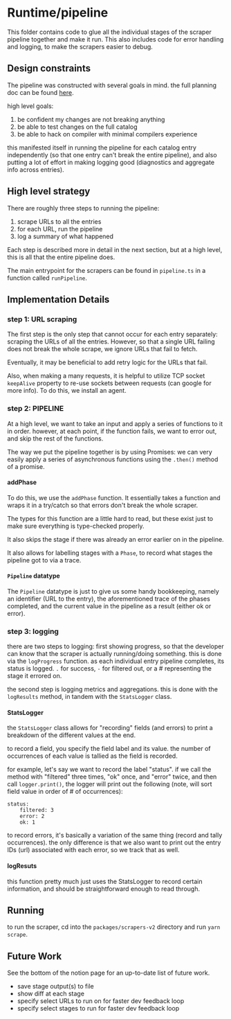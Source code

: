 # Runtime/pipeline

This folder contains code to glue all the individual stages of the scraper pipeline together and make it run. This also includes code for error handling and logging, to make the scrapers easier to debug.

## Design constraints

The pipeline was constructed with several goals in mind. the full planning doc can be found [here](https://www.notion.so/sandboxnu/Scraper-Brainstorming-61261181144c4dac82488255cfa34744).

high level goals:

1. be confident my changes are not breaking anything
2. be able to test changes on the full catalog
3. be able to hack on compiler with minimal compilers experience

this manifested itself in running the pipeline for each catalog entry independently (so that one entry can't break the entire pipeline), and also putting a lot of effort in making logging good (diagnostics and aggregate info across entries).

## High level strategy

There are roughly three steps to running the pipeline:

1. scrape URLs to all the entries
2. for each URL, run the pipeline
3. log a summary of what happened

Each step is described more in detail in the next section, but at a high level, this is all that the entire pipeline does.

The main entrypoint for the scrapers can be found in `pipeline.ts` in a function called `runPipeline`.

## Implementation Details

### step 1: URL scraping

The first step is the only step that cannot occur for each entry separately: scraping the URLs of all the entries. However, so that a single URL failing does not break the whole scrape, we ignore URLs that fail to fetch.

Eventually, it may be beneficial to add retry logic for the URLs that fail.

Also, when making a many requests, it is helpful to utilize TCP socket `keepAlive` property to re-use sockets between requests (can google for more info). To do this, we install an agent.

### step 2: PIPELINE

At a high level, we want to take an input and apply a series of functions to it in order. however, at each point, if the function fails, we want to error out, and skip the rest of the functions.

The way we put the pipeline together is by using Promises: we can very easily apply a series of asynchronous functions using the `.then()` method of a promise.

#### addPhase

To do this, we use the `addPhase` function. It essentially takes a function and wraps it in a try/catch so that errors don't break the whole scraper.

The types for this function are a little hard to read, but these exist just to make sure everything is type-checked properly.

It also skips the stage if there was already an error earlier on in the pipeline.

It also allows for labelling stages with a `Phase`, to record what stages the pipeline got to via a trace.

#### `Pipeline` datatype

The `Pipeline` datatype is just to give us some handy bookkeeping, namely an identifier (URL to the entry), the aforementioned trace of the phases completed, and the current value in the pipeline as a result (either ok or error).

### step 3: logging

there are two steps to logging: first showing progress, so that the developer can know that the scraper is actually running/doing something. this is done via the `logProgress` function. as each individual entry pipeline completes, its status is logged. `.` for success, `-` for filtered out, or a # representing the stage it errored on.

the second step is logging metrics and aggregations. this is done with the `logResults` method, in tandem with the `StatsLogger` class.

#### StatsLogger

the `StatsLogger` class allows for "recording" fields (and errors) to print a breakdown of the different values at the end.

to record a field, you specify the field label and its value. the number of occurrences of each value is tallied as the field is recorded.

for example, let's say we want to record the label "status". if we call the method with "filtered" three times, "ok" once, and "error" twice, and then call `logger.print()`, the logger will print out the following (note, will sort field value in order of # of occurrences):

```
status:
    filtered: 3
    error: 2
    ok: 1
```

to record errors, it's basically a variation of the same thing (record and tally occurrences). the only difference is that we also want to print out the entry IDs (url) associated with each error, so we track that as well.

#### logResuts

this function pretty much just uses the StatsLogger to record certain information, and should be straightforward enough to read through.

## Running

to run the scraper, cd into the `packages/scrapers-v2` directory and run `yarn scrape`.

## Future Work

See the bottom of the notion page for an up-to-date list of future work.

- save stage output(s) to file
- show diff at each stage
- specify select URLs to run on for faster dev feedback loop
- specify select stages to run for faster dev feedback loop
